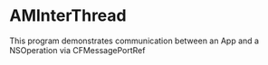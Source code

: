 # AMInterThread
This program demonstrates communication between an App and a NSOperation via CFMessagePortRef
